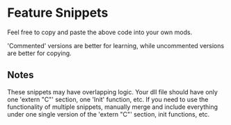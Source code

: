 # Feature Snippets
Feel free to copy and paste the above code into your own mods.

'Commented' versions are better for learning, while uncommented
versions are better for copying.

## Notes
These snippets may have overlapping logic. Your dll file should
have only one 'extern "C"' section, one 'Init' function, etc.
If you need to use the functionality of multiple snippets,
manually merge and include everything under one single version
of the 'extern "C"' section, init functions, etc.
